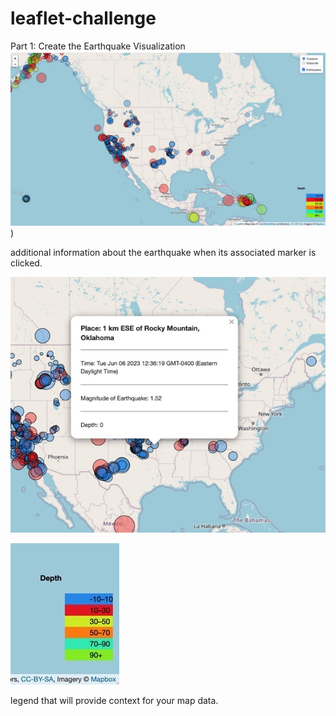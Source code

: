 # leaflet-challenge

Part 1: Create the Earthquake Visualization
![image](https://github.com/Janicesara/leaflet-challenge/blob/main/Map%20images/B0845F47-9A80-49A8-B57B-56055618977A.jpeg)
)

 additional information about the earthquake when its associated marker is clicked.
 
![image](https://github.com/Janicesara/leaflet-challenge/blob/main/Map%20images/A19EC3FD-8AB9-43CC-B38C-498B11D47C99.jpeg)



![image](https://github.com/Janicesara/leaflet-challenge/blob/main/Map%20images/C2A3EB6C-7D76-4FCB-AF79-85C58CBBFE34_4_5005_c.jpeg)


legend that will provide context for your map data.
